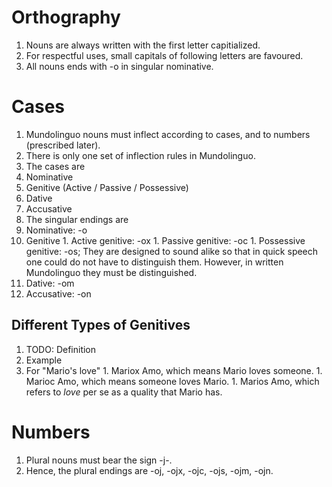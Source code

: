 Orthography
===========
1. Nouns are always written with the first letter capitialized. 
1. For respectful uses, small capitals of following letters are favoured. 
1. All nouns ends with -o in singular nominative. 

Cases
=====
1. Mundolinguo nouns must inflect according to cases, and to numbers (prescribed later). 
1. There is only one set of inflection rules in Mundolinguo. 
1. The cases are
  1. Nominative 
  1. Genitive (Active / Passive / Possessive)
  1. Dative
  1. Accusative
1. The singular endings are
  1. Nominative: -o
  1. Genitive
    1. Active genitive: -ox
    1. Passive genitive: -oc
    1. Possessive genitive: -os; They are designed to sound alike so that in quick speech one could do not have to distinguish them. 
    However, in written Mundolinguo they must be distinguished. 
  1. Dative: -om
  1. Accusative: -on

Different Types of Genitives
----------------------------
1. TODO: Definition
1. Example
  1. For "Mario's love"
    1. Mariox Amo, which means Mario loves someone. 
    1. Marioc Amo, which means someone loves Mario. 
    1. Marios Amo, which refers to _love_ per se as a quality that Mario has. 

Numbers
=======
1. Plural nouns must bear the sign -j-. 
1. Hence, the plural endings are -oj, -ojx, -ojc, -ojs, -ojm, -ojn. 
